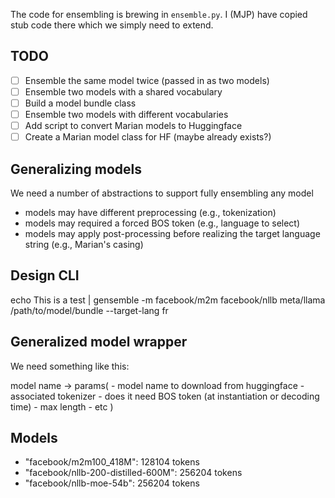 The code for ensembling is brewing in `ensemble.py`.
I (MJP) have copied stub code there which we simply need to extend.

## TODO
- [ ] Ensemble the same model twice (passed in as two models)
- [ ] Ensemble two models with a shared vocabulary
- [ ] Build a model bundle class
- [ ] Ensemble two models with different vocabularies
- [ ] Add script to convert Marian models to Huggingface
- [ ] Create a Marian model class for HF (maybe already exists?)

## Generalizing models

We need a number of abstractions to support fully ensembling any model

- models may have different preprocessing (e.g., tokenization)
- models may required a forced BOS token (e.g., language to select)
- models may apply post-processing before realizing the target language string (e.g., Marian's casing)

## Design CLI

echo This is a test | gensemble -m facebook/m2m facebook/nllb meta/llama /path/to/model/bundle --target-lang fr

## Generalized model wrapper

We need something like this:

model name -> params(
    - model name to download from huggingface
    - associated tokenizer
    - does it need BOS token (at instantiation or decoding time)
    - max length
    - etc
)

## Models

- "facebook/m2m100_418M": 128104 tokens
- "facebook/nllb-200-distilled-600M": 256204 tokens
- "facebook/nllb-moe-54b": 256204 tokens 
